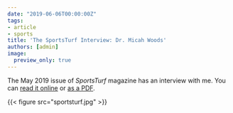 ```yaml
---
date: "2019-06-06T00:00:00Z"
tags:
- article
- sports
title: 'The SportsTurf Interview: Dr. Micah Woods'
authors: [admin]
image:
  preview_only: true
---
```


The May 2019 issue of *SportsTurf* magazine has an interview with me. You can [read it online](https://read.epgmediallc.com/i/1109104-may-2019/26) or [as a PDF](http://www.files.asianturfgrass.com/201905_sports_turf_interview.pdf).

{{< figure src="sportsturf.jpg" >}}
